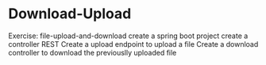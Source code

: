 # Download-Upload

Exercise: file-upload-and-download
create a spring boot project
create a controller REST
Create a upload endpoint to upload a file
Create a download controller to download the previouslly uploaded file
